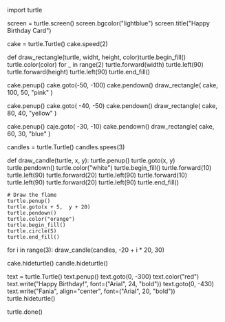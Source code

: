import  turtle

screen  = turtle.screen()
screen.bgcolor("lightblue")
screen.title("Happy Birthday Card")

cake = turtle.Turtle()
cake.speed(2)

def draw_rectangle(turtle,  widht,  height, color)turtle.begin_fill()
  turtle.color(color)
  for _ in range(2)
      turtle.forward(width)
      turtle.left(90)
      turtle.forward(height)
      turtle.left(90)
  turtle.end_fill()
  
  cake.penup()
  cake.goto(-50,  -100)
  cake.pendown()
  draw_rectangle( cake, 100,  50, "pink" )
  
  cake.penup()
  cake.goto( -40, -50)
  cake.pendown()
  draw_rectangle( cake, 80, 40, "yellow"  )
  
  cake.penup()
  caje.goto(  -30,  -10)
  cake.pendown()
  draw_rectangle( cake, 60, 30, "blue"  )
  
  candles = turtle.Turtle()
  candles.spees(3)

def draw_candle(turtle, x,  y):
    turtle.penup()
    turtle.goto(x,  y)
    turtle.pendown()
    turtle.color("white")
    turtle.begin_fill()
    turtle.forward(10)
    turtle.left(90)
    turtle.forward(20)
    turtle.left(90)
    turtle.forward(10)
    turtle.left(90)
    turtle.forward(20)
    turtle.left(90)
    turtle.end_fill()
    
    # Draw the flame
    turtle.penup()
    turtle.goto(x + 5,  y + 20)
    turtle.pendown()
    turtle.color("orange")
    turtle.begin_fill()
    turtle.circle(5)
    turtle.end_fill()
    
for i in range(3):
    draw_candle(candles,  -20 + i * 20, 30)
    
cake.hideturtle()
candle.hideturtle()

text  = turtle.Turtle()
text.penup()
text.goto(0,  -300)
text.color("red")
text.write("Happy Birthday!", font=("Arial",  24, "bold"))
text.goto(0,  -430)
text.write("Fania", align="center", font=("Arial", 20, "bold"))
turtle.hideturtle()

turtle.done()
